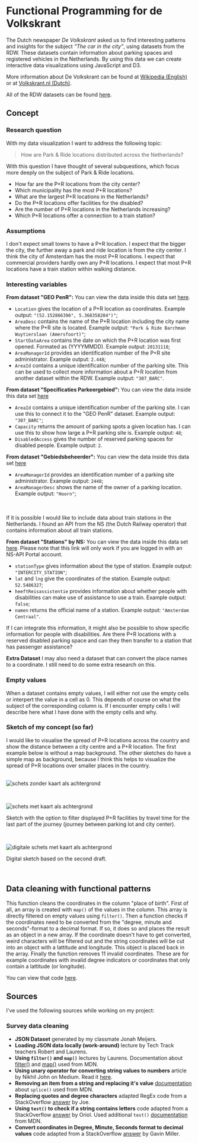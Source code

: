 # Functional Programming for de Volkskrant

The Dutch newspaper _De Volkskrant_ asked us to find interesting patterns and insights for the subject _"The car in the city"_, using datasets from the RDW. These datasets contain information about parking spaces and registered vehicles in the Netherlands. By using this data we can create interactive data visualizations using JavaScript and D3.

More information about De Volkskrant can be found at [Wikipedia (English)](https://en.wikipedia.org/wiki/De_Volkskrant) or at [Volkskrant.nl (Dutch)](https://www.volkskrant.nl/).

All of the RDW datasets can be found [here](https://opendata.rdw.nl/browse).

## Concept

### Research question

With my data visualization I want to address the following topic:

> How are Park & Ride locations distributed across the Netherlands?

With this question I have thought of several subquestions, which focus more deeply on the subject of Park & Ride locations.

- How far are the P+R locations from the city center?
- Which municipality has the most P+R locations?
- What are the largest P+R locations in the Netherlands?
- Do the P+R locations offer facilities for the disabled?
- Are the number of P+R locations in the Netherlands increasing?
- Which P+R locations offer a connection to a train station?

### Assumptions

I don't expect small towns to have a P+R location. I expect that the bigger the city, the further away a park and ride location is from the city center. I think the city of Amsterdam has the most P+R locations. I expect that commercial providers hardly own any P+R locations. I expect that most P+R locations have a train station within walking distance.

### Interesting variables

**From dataset "GEO PenR":**
You can view the data inside this data set [here](https://opendata.rdw.nl/Parkeren/GEO-PenR/6wzd-evwu).

- `Location` gives the location of a P+R location as coordinates. Example output: `"(52.152866396°, 5.368358204°)"`;
- `AreaDesc` contains the name of the P+R location including the city name where the P+R site is located. Example output: `"Park & Ride Barchman Wuytierslaan (Amersfoort)"`;
- `StartDataArea` contains the date on which the P+R location was first opened. Formated as (YYYYMMDD). Example output: `20131118`;
- `AreaManagerId` provides an identification number of the P+R site administrator. Example output: `2.448`;
- `AreaId` contains a unique identification number of the parking site. This can be used to collect more information about a P+R location from another dataset within the RDW. Example output: `"307_BARC"`.

**From dataset "Specificaties Parkeergebied":**
You can view the data inside this data set [here](https://opendata.rdw.nl/Parkeren/Open-Data-Parkeren-SPECIFICATIES-PARKEERGEBIED/b3us-f26s)

- `AreaId` contains a unique identification number of the parking site. I can use this to connect it to the "GEO PenR" dataset. Example output: `"307_BARC"`;
- `Capacity` returns the amount of parking spots a given location has. I can use this to show how large a P+R parking site is. Example output: `48`;
- `DisabledAccess` gives the number of reserved parking spaces for disabled people. Example output: `2`.

**From dataset "Gebiedsbeheerder":**
You can view the data inside this data set [here](https://opendata.rdw.nl/Parkeren/Open-Data-Parkeren-GEBIEDSBEHEERDER/2uc2-nnv3)

- `AreaManagerId` provides an identification number of a parking site administrator. Example output: `2448`;
- `AreaManagerDesc` shows the name of the owner of a parking location. Example output: `"Hoorn"`;

<br><br>
If it is possible I would like to include data about train stations in the Netherlands. I found an API from the NS (the Dutch Railway operator) that contains information about all train stations.

**From dataset "Stations" by NS:**
You can view the data inside this data set [here](https://apiportal.ns.nl/docs/services/reisinformatie-api/operations/getAllStations). Please note that this link will only work if you are logged in with an NS-API Portal account.

- `stationType` gives information about the type of station. Example output: `"INTERCITY_STATION"`;
- `lat` and `lng` give the coordinates of the station. Example output: `52.5486327`;
- `heeftReisassistentie` provides information about whether people with disabilities can make use of assistance to use a train. Example output: `false`;
- `namen` returns the official name of a station. Example output: `"Amsterdam Centraal"`.

If I can integrate this information, it might also be possible to show specific information for people with disabilities. Are there P+R locations with a reserved disabled parking space and can they then transfer to a station that has passenger assistance?

**Extra Dataset**
I may also need a dataset that can convert the place names to a coordinate. I still need to do some extra research on this.

### Empty values

When a dataset contains empty values, I will either not use the empty cells or interpert the value in a cell as 0. This depends of course on what the subject of the corresponding column is. If I encounter empty cells I will describe here what I have done with the empty cells and why.

### Sketch of my concept (so far)

I would like to visualise the spread of P+R locations across the country and show the distance between a city centre and a P+R location. The first example below is without a map background. The other sketches do have a simple map as background, because I think this helps to visualize the spread of P+R locations over smaller places in the country.  
<br>

![schets zonder kaart als achtergrond](https://user-images.githubusercontent.com/60745347/97630497-fe781600-1a2f-11eb-847f-fdda331a2977.JPG)

<br>

![schets met kaart als achtergrond](https://user-images.githubusercontent.com/60745347/98243611-7a151e00-1f6e-11eb-9bf0-cf9d05fffd91.jpg)

Sketch with the option to filter displayed P+R facilities by travel time for the last part of the journey (journey between parking lot and city center).

<br>

![digitale schets met kaart als achtergrond](https://user-images.githubusercontent.com/60745347/98243811-c3656d80-1f6e-11eb-883d-a8557f75133b.png)

Digital sketch based on the second draft.

<br>

## Data cleaning with functional patterns

This function cleans the coordinates in the column "place of birth". First of all, an array is created with `map()` of the values in the column. This array is directly filtered on empty values using `filter()`. Then a function checks if the coordinates need to be converted from the "degree, minute and seconds"-format to a decimal format. If so, it does so and places the result as an object in a new array. If the coordinate doesn't have to get converted, weird characters will be filtered out and the string coordinates will be cut into an object with a lattitude and longitude. This object is placed back in the array.
Finally the function removes 11 invalid coordinates. These are for example coordinates with invalid degree indicators or coordinates that only contain a lattitude (or longitude).

You can view that code [here](https://github.com/lars-ruijs/functional-programming/blob/4ab79d869b5386325b86b3ad64bb34921343c8c3/survey-cleaning/scripts/script.js#L84-L125).

## Sources

I've used the following sources while working on my project:

### Survey data cleaning

- **JSON Dataset** generated by my classmate Jonah Meijers.
- **Loading JSON data locally (work-around)** lecture by Tech Track teachers Robert and Laurens.
- **Using `filter()` and `map()`** lectures by Laurens. Documentation about [filter()](https://developer.mozilla.org/nl/docs/Web/JavaScript/Reference/Global_Objects/Array/filter) and [map()](https://developer.mozilla.org/nl/docs/Web/JavaScript/Reference/Global_Objects/Array/map) used from MDN.
- **Using unary operator for converting string values to numbers** article by Nikhil John on Medium. Read it [here](https://medium.com/@nikjohn/cast-to-number-in-javascript-using-the-unary-operator-f4ca67c792ce).
- **Removing an item from a string and replacing it's value** [documentation](https://developer.mozilla.org/nl/docs/Web/JavaScript/Reference/Global_Objects/Array/splice) about `splice()` used from MDN.
- **Replacing quotes and degree characters** adapted RegEx code from a StackOverflow [answer](https://stackoverflow.com/questions/7760262/replace-both-double-and-single-quotes-in-javascript-string) by Joe.
- **Using `test()` to check if a string contains letters** code adapted from a StackOverflow [answer](https://stackoverflow.com/questions/23476532/check-if-string-contains-only-letters-in-javascript/23476587) by Oriol. Used additional `test()` [documentation](https://developer.mozilla.org/en-US/docs/Web/JavaScript/Reference/Global_Objects/RegExp/test) from MDN.
- **Convert coordinates in Degree, Minute, Seconds format to decimal values** code adapted from a StackOverflow [answer](https://stackoverflow.com/questions/1140189/converting-latitude-and-longitude-to-decimal-values) by Gavin Miller.
